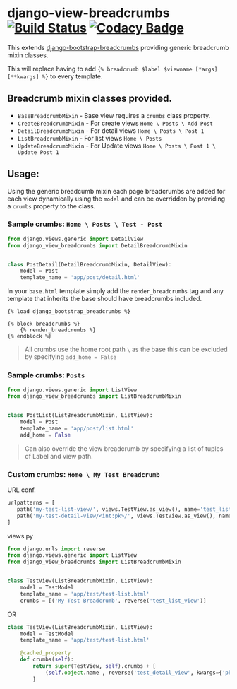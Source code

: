 # django-view-breadcrumbs [![Build Status](https://travis-ci.org/jackton1/django-view-breadcrumbs.svg?branch=master)](https://travis-ci.org/jackton1/django-view-breadcrumbs) [![Codacy Badge](https://api.codacy.com/project/badge/Grade/6b447e364bef4988bda95bd0965bb4bc)](https://www.codacy.com/app/jackton1/django-view-breadcrumbs?utm_source=github.com&amp;utm_medium=referral&amp;utm_content=jackton1/django-view-breadcrumbs&amp;utm_campaign=Badge_Grade)

This extends [django-bootstrap-breadcrumbs](http://django-bootstrap-breadcrumbs.readthedocs.io/en/latest/) providing generic breadcrumb mixin classes.

This will replace having to add ```{% breadcrumb $label $viewname [*args] [**kwargs] %}``` to every template.



Breadcrumb mixin classes provided.
----------------------------------

- `BaseBreadcrumbMixin`    - Base view requires a `crumbs` class property.
- `CreateBreadcrumbMixin`  - For create views `Home \ Posts \ Add Post`
- `DetailBreadcrumbMixin`  - For detail views `Home \ Posts \ Post 1`
- `ListBreadcrumbMixin`    - For list views `Home \ Posts`
- `UpdateBreadcrumbMixin`  - For Update views `Home \ Posts \ Post 1 \ Update Post 1`



## Usage:

Using the generic breadcumb mixin each page breadcrumbs are added for each view dynamically using the `model` and can be
overridden by providing a `crumbs` property to the class.


### Sample crumbs:  `Home \ Posts \ Test - Post`

```python
from django.views.generic import DetailView
from django_view_breadcrumbs import DetailBreadcrumbMixin


class PostDetail(DetailBreadcrumbMixin, DetailView):
    model = Post
    template_name = 'app/post/detail.html'
```


In your `base.html` template simply add the ``render_breadcrumbs`` tag and any template that inherits the base should have breadcrumbs included.

```jinja2
{% load django_bootstrap_breadcrumbs %}

{% block breadcrumbs %}
    {% render_breadcrumbs %}
{% endblock %}
```


> All crumbs use the home root path `\` as the base this can be excluded by specifying `add_home = False`

### Sample crumbs: `Posts`

```python
from django.views.generic import ListView
from django_view_breadcrumbs import ListBreadcrumbMixin


class PostList(ListBreadcrumbMixin, ListView):
    model = Post
    template_name = 'app/post/list.html'
    add_home = False
```


> Can also override the view breadcrumb by specifying a list of tuples of Label and view path.

### Custom crumbs: `Home \ My Test Breadcrumb`

URL conf.
```python
urlpatterns = [
   path('my-test-list-view/', views.TestView.as_view(), name='test_list_view'),
   path('my-test-detail-view/<int:pk>/', views.TestView.as_view(), name='test_detail_view'),
]
```

views.py

```python
from django.urls import reverse
from django.views.generic import ListView
from django_view_breadcrumbs import ListBreadcrumbMixin


class TestView(ListBreadcrumbMixin, ListView):
    model = TestModel
    template_name = 'app/test/test-list.html'
    crumbs = [('My Test Breadcrumb', reverse('test_list_view')]
```

OR

```python
class TestView(ListBreadcrumbMixin, ListView):
    model = TestModel
    template_name = 'app/test/test-list.html'

    @cached_property
    def crumbs(self):
        return super(TestView, self).crumbs + [
            (self.object.name , reverse('test_detail_view', kwargs={'pk': self.object.pk})
        ]

```

